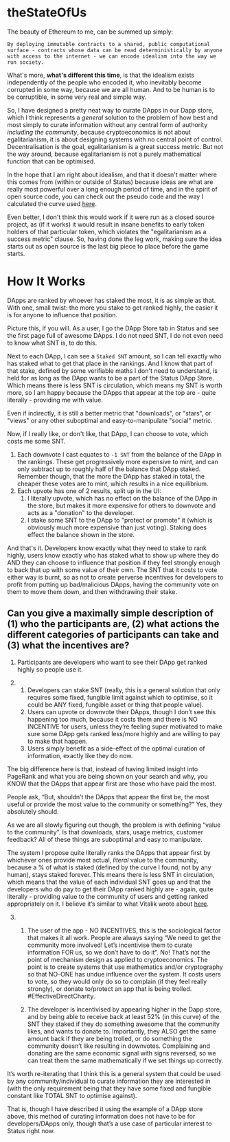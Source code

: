 # theStateOfUs

The beauty of Ethereum to me, can be summed up simply:

`By deploying immutable contracts to a shared, public computational surface - contracts whose data can be read deterministically by anyone with access to the internet - we can encode idealism into the way we run society.`

What's more, **what's different this time**, is that the idealism exists independently of the people who encoded it, who inevitably become corrupted in some way, because we are all human. And to be human is to be corruptible, in some very real and simple way. 

So, I have designed a pretty neat way to curate DApps in our Dapp store, which I think represents a *general* solution to the problem of how best and most simply to curate information without any central form of authority *including the community*, because cryptoeconomics is not about egalitarianism, it is about designing systems with no central point of control. Decentralisation is the goal, egalitarianism is a great success metric. But not the way around, because egalitarianism is not a purely mathematical function that can be optimised.

In the hope that I am right about idealism, and that it doesn't matter where this comes from (within or outside of Status) because ideas are what are really most powerful over a long enough period of time, and in the spirit of open source code, you can check out the pseudo code and the way I calculated the curve used [here](https://docs.google.com/spreadsheets/d/1V1EMpDtAa7pP9F968VBb3dc2GUOT_BmS7-dK_0kwSDw/edit?usp=sharing).

Even better, I don't think this would work if it were run as a closed source project, as (if it works) it would result in insane benefits to early token holders of that particular token, which violates the "egalitarianism as a success metric" clause. So, having done the leg work, making sure the idea starts out as open source is the last big piece to place before the game starts.


# How It Works

DApps are ranked by whoever has staked the most, it is as simple as that. With one, small twist: the more you stake to get ranked highly, the easier it is for anyone to influence that position.

Picture this, if you will. As a user, I go the DApp Store tab in Status and see the first page full of awesome DApps. I do not need SNT, I do not even need to know what SNT is, to do this.

Next to each DApp, I can see a `Staked SNT` amount, so I can tell exactly who has staked what to get that place in the rankings. And I know that part of that stake, defined by some verifiable maths I don't need to understand, is held for as long as the DApp wants to be a part of the Status DApp Store. Which means there is less SNT is circulation, which means my SNT is worth more, so I am happy because the DApps that appear at the top are - quite literally - providing me with value. 

Even if indirectly, it is still a better metric that "downloads", or "stars", or "views" or any other suboptimal and easy-to-manipulate "social" metric.

Now, if I really like, or don't like, that DApp, I can choose to vote, which costs me some SNT. 

1. Each downvote I cast equates to `-1 SNT` from the balance of the DApp in the rankings. These get progressively more expensive to mint, and can only subtract up to roughly half of the balance that DApp staked. Remember though, that the more the DApp has staked in total, the cheaper these votes are to mint, which results in a nice equilibrium.
2. Each upvote has one of 2 results, split up in the UI:
    1. I literally upvote, which has no effect on the balance of the DApp in the store, but makes it more expensive for others to downvote and acts as a "donation" to the developer.
    2. I stake some SNT to the DApp to "protect or promote" it (which is obviously much more expensive than just voting). Staking does effect the balance shown in the store.

And that's it. Developers know exactly what they need to stake to rank highly, users know exactly who has staked what to show up where they do AND they can choose to influence that position if they feel strongly enough to back that up with some value of their own. The SNT that it costs to vote either way is burnt, so as not to create perverse incentives for developers to profit from putting up bad/malicious DApps, having the community vote on them to move them down, and then withdrawing their stake.

## Can you give a maximally simple description of (1) who the participants are, (2) what actions the different categories of participants can take and (3) what the incentives are?

1. Participants are developers who want to see their DApp get ranked highly so people use it.

2. 
    1. Developers can stake SNT (really, this is a general solution that only requires some fixed, fungible limit against which to optimise, so it could be ANY fixed, fungible asset or thing that people value).
    2. Users can upvote or downvote their DApps, though I don’t see this happening too much, because it costs them and there is NO INCENTIVE for users, unless they’re feeling super motivated to make sure some DApp gets ranked less/more highly and are willing to pay to make that happen.
    3. Users simply benefit as a side-effect of the optimal curation of information, exactly like they do now.

The big difference here is that, instead of having limited insight into PageRank and what you are being shown on your search and why, you KNOW that the DApps that appear first are those who have paid the most.

People ask, “But, shouldn’t the DApps that appear the first be, the most useful or provide the most value to the community or something?” Yes, they absolutely should.

As we are all slowly figuring out though, the problem is with defining “value to the community”. Is that downloads, stars, usage metrics, customer feedback? All of these things are suboptimal and easy to manipulate.

The system I propose quite literally ranks the DApps that appear first by whichever ones provide most actual, *literal* value to the community, because a % of what is staked (defined by the curve I found, not by any human), stays staked forever. This means there is less SNT in circulation, which means that the value of each individual SNT goes up and that the developers who do pay to get their DApp ranked highly are - again, quite literally - providing value to the community of users and getting ranked appropriately on it. I believe it’s similar to what Vitalik wrote about [here](http://vitalik.ca/general/2017/10/17/moe.html).

3. 
    1. The user of the app - NO INCENTIVES, this is the sociological factor that makes it all work. People are always saying “We need to get the community more involved! Let’s incentivise them to curate information FOR us, so we don’t have to do it”. No! That’s not the point of mechanism design as applied to cryptoeconomics. The point is to create systems that use mathematics and/or cryptography so that NO-ONE has undue influence over the system. It costs users to vote, so they would only do so to complain (if they feel really strongly), or donate to/protect an app that is being trolled. #EffectiveDirectCharity.

    2. The developer is incentivised by appearing higher in the Dapp store, and by being able to receive back at least 52% (in this curve) of the SNT they staked if they do something awesome that the community likes, and wants to donate to. Importantly, they ALSO get the same amount back if they are being trolled, or do something the community doesn’t like resulting in downvotes. Complaining and donating are the same economic signal with signs reversed, so we can treat them the same mathematically if we set things up correctly.

It’s worth re-iterating that I think this is a general system that could be used by any community/individual to curate information they are interested in (with the only requirement being that they have some fixed and fungible constant like TOTAL SNT to optimise against).

That is, though I have described it using the example of a DApp store above, this method of curating information does not have to be for developers/DApps only, though that’s a use case of particular interest to Status right now.